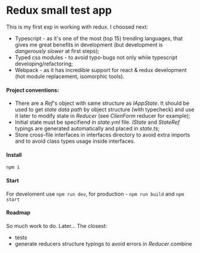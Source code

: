 # Redux small test app

This is my first exp in working with redux. I choosed next:

* Typescript - as it's one of the most (top 15) trending languages, that gives me great benefits in development (but development is _dangerously slower_ at first steps);
* Typed css modules - to avoid typo-bugs not only while typescript developing/refactoring;
* Webpack - as it has incredible support for react & redux development (hot module replacement, isomorphic tools).

#### Project conventions:
* There are a _Ref_'s object with same structure as _IAppState_. It should be used to get _state data path_ by object structure (with typecheck) and use it later to modify state in _Reducer_ (see _ClienForm_ reducer for example);
* Initial state must be specifiend in _state.yml_ file. _IState_ and _StateRef_ typings are generated automatically and placed in _state.ts_;
* Store cross-file interfaces in interfaces directory to avoid extra imports and to avoid class types usage inside interfaces.

#### Install
`npm i`

#### Start
For develoment use `npm run dev`, for production - `npm run build` and `npm start`

#### Roadmap
So much work to do. Later... The closest:
* tests
* generate reducers structure typings to avoid errors in _Reducer_.combine
